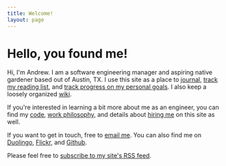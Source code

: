 ```yaml
---
title: Welcome!
layout: page
---
```


# Hello, you found me!

Hi, I'm Andrew. I am a software engineering manager and aspiring native gardener based out of Austin, TX. I use this site as a place to [journal](/journal/), [track my reading list](/reading/), and [track progress on my personal goals](/goals/). I also keep a loosely organized [wiki](/lists/).

If you're interested in learning a bit more about me as an engineer, you can find my [code](/code), [work philosophy](/work), and details about [hiring me](/hire) on this site as well.

If you want to get in touch, free to [email me](mailto:andrew.capshaw@gmail.com). You can also find me on [Duolingo](https://www.duolingo.com/profile/axion-universe), [Flickr](https://www.flickr.com/photos/capshaw/), and [Github](https://github.com/capshaw).

Please feel free to [subscribe to my site's RSS feed](/feed.xml).